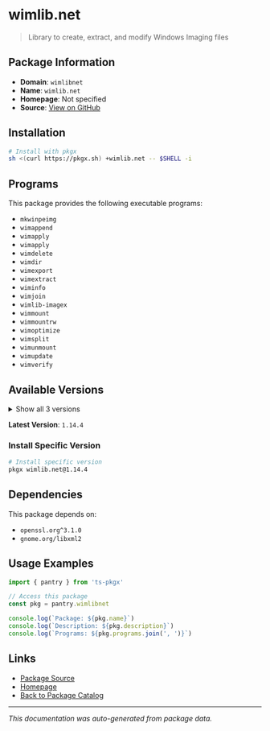 # wimlib.net

> Library to create, extract, and modify Windows Imaging files

## Package Information

- **Domain**: `wimlibnet`
- **Name**: `wimlib.net`
- **Homepage**: Not specified
- **Source**: [View on GitHub](https://github.com/pkgxdev/pantry/tree/main/projects/wimlib.net/package.yml)

## Installation

```bash
# Install with pkgx
sh <(curl https://pkgx.sh) +wimlib.net -- $SHELL -i
```

## Programs

This package provides the following executable programs:

- `mkwinpeimg`
- `wimappend`
- `wimapply`
- `wimapply`
- `wimdelete`
- `wimdir`
- `wimexport`
- `wimextract`
- `wiminfo`
- `wimjoin`
- `wimlib-imagex`
- `wimmount`
- `wimmountrw`
- `wimoptimize`
- `wimsplit`
- `wimunmount`
- `wimupdate`
- `wimverify`

## Available Versions

<details>
<summary>Show all 3 versions</summary>

- `1.14.4`, `1.14.3`, `1.14.1`

</details>

**Latest Version**: `1.14.4`

### Install Specific Version

```bash
# Install specific version
pkgx wimlib.net@1.14.4
```

## Dependencies

This package depends on:

- `openssl.org^3.1.0`
- `gnome.org/libxml2`

## Usage Examples

```typescript
import { pantry } from 'ts-pkgx'

// Access this package
const pkg = pantry.wimlibnet

console.log(`Package: ${pkg.name}`)
console.log(`Description: ${pkg.description}`)
console.log(`Programs: ${pkg.programs.join(', ')}`)
```

## Links

- [Package Source](https://github.com/pkgxdev/pantry/tree/main/projects/wimlib.net/package.yml)
- [Homepage](#)
- [Back to Package Catalog](../package-catalog.md)

---

*This documentation was auto-generated from package data.*
